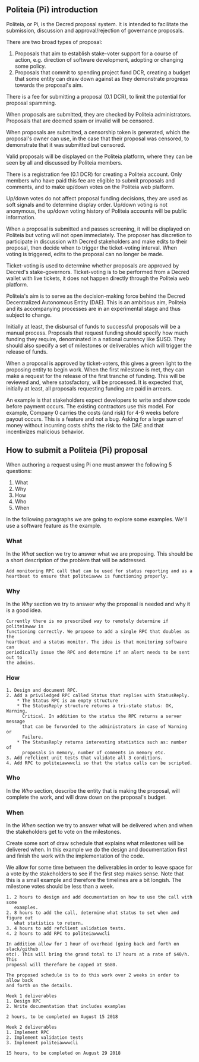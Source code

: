 ## Politeia (Pi) introduction

Politeia, or Pi, is the Decred proposal system. It is intended to facilitate the submission, discussion and approval/rejection of governance proposals. 

There are two broad types of proposal:
1. Proposals that aim to establish stake-voter support for a course of action, e.g. direction of software development, adopting or changing some policy.
2. Proposals that commit to spending project fund DCR, creating a budget that some entity can draw down against as they demonstrate progress towards the proposal's aim.

There is a fee for submitting a proposal (0.1 DCR), to limit the potential for proposal spamming.

When proposals are submitted, they are checked by Politeia administrators. Proposals that are deemed spam or invalid will be censored.

When proposals are submitted, a censorship token is generated, which the proposal's owner can use, in the case that their proposal was censored, to demonstrate that it was submitted but censored.

Valid proposals will be displayed on the Politeia platform, where they can be seen by all and discussed by Politeia members.

There is a registration fee (0.1 DCR) for creating a Politeia account. Only members who have paid this fee are eligible to submit proposals and comments, and to make up/down votes on the Politeia web platform. 

Up/down votes do not affect proposal funding decisions, they are used as soft signals and to determine display order. Up/down voting is not anonymous, the up/down voting history of Politeia accounts will be public information.

When a proposal is submitted and passes screening, it will be displayed on Politeia but voting will not open immediately. The proposer has discretion to participate in discussion with Decred stakeholders and make edits to their proposal, then decide when to trigger the ticket-voting interval. When voting is triggered, edits to the proposal can no longer be made.

Ticket-voting is used to determine whether proposals are approved by Decred's stake-governors. Ticket-voting is to be performed  from a Decred wallet with live tickets, it does not happen directly through the Politeia web platform.

Politeia's aim is to serve as the decision-making force behind the Decred Decentralized Autonomous Entity (DAE). This is an ambitious aim, Politeia and its accompanying processes are in an experimental stage and thus subject to change.

Initially at least, the disbursal of funds to successful proposals will be a manual process. Proposals that request funding should specify how much funding they require, denominated in a national currency like $USD. They should also specify a set of milestones or deliverables which will trigger the release of funds.

When a proposal is approved by ticket-voters, this gives a green light to the proposing entity to begin work. When the first milestone is met, they can make a request for the release of the first tranche of funding. This will be reviewed and, where satosfactory, will be processed. It is expected that, initially at least, all proposals requesting funding are paid in arrears.

An example is that stakeholders expect developers to write and show code before payment occurs. The existing contractors use this model. For example, Company 0 carries the costs (and risk) for 4-6 weeks before payout occurs. This is a feature and not a bug.  Asking for a large sum of money without incurring costs shifts the risk to the DAE and that incentivizes malicious behavior.

## How to submit a Politeia (Pi) proposal

When authoring a request using Pi one must answer the following 5 questions:
1.  What
2.  Why
3.  How
4.  Who
5.  When

In the following paragraphs we are going to explore some examples. We'll use a
software feature as the example.

### What

In the *What* section we try to answer what we are proposing. This should be a
short description of the problem that will be addressed.

```
Add monitoring RPC call that can be used for status reporting and as a
heartbeat to ensure that politeiawww is functioning properly.
```

### Why

In the *Why* section we try to answer why the proposal is needed and why it is
a good idea.

```
Currently there is no prescribed way to remotely determine if politeiawww is
functioning correctly. We propose to add a single RPC that doubles as the
heartbeat and a status monitor. The idea is that monitoring software can
periodically issue the RPC and determine if an alert needs to be sent out to
the admins.
```

### How

```
1. Design and document RPC.
2. Add a priviledged RPC called Status that replies with StatusReply.
	* The Status RPC is an empty structure
	* The StatusReply structure returns a tri-state status: OK, Warning,
	  Critical. In addition to the status the RPC returns a server message
	  that can be forwarded to the administrators in case of Warning or
	  Failure.
	* The StatusReply returns interesting statistics such as: number of
	  proposals in memory, number of comments in memory etc.
3. Add refclient unit tests that validate all 3 conditions.
4. Add RPC to politeiawwwcli so that the status calls can be scripted.
```

### Who

In the *Who* section, describe the entity that is making the proposal, will complete the work, and will draw down on the proposal's budget. 

### When

In the *When* section we try to answer what will be delivered when and when the
stakeholders get to vote on the milestones.

Create some sort of draw schedule that explains what milestones will be
delivered when. In this example we do the design and documentation first and
finish the work with the implementation of the code.

We allow for some time between the deliverables in order to leave space for a
vote by the stakeholders to see if the first step makes sense. Note that this
is a small example and therefore the timelines are a bit longish. The milestone
votes should be less than a week.

```
1. 2 hours to design and add documentation on how to use the call with some
   examples.
2. 8 hours to add the call, determine what status to set when and figure out
   what statistics to return.
3. 4 hours to add refclient validation tests.
4. 2 hours to add RPC to politeiawwwcli

In addition allow for 1 hour of overhead (going back and forth on slack/github
etc). This will bring the grand total to 17 hours at a rate of $40/h. This
proposal will therefore be capped at $680.

The proposed schedule is to do this work over 2 weeks in order to allow back
and forth on the details.

Week 1 deliverables
1. Design RPC 
2. Write documentation that includes examples

2 hours, to be completed on August 15 2018

Week 2 deliverables
1. Implement RPC
2. Implement validation tests
3. Implement politeiawwwcli

15 hours, to be completed on August 29 2018
```
